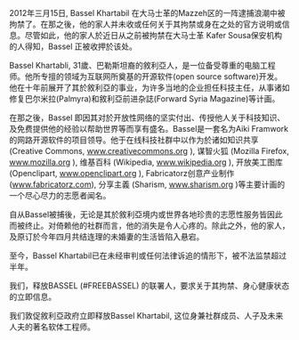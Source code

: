 2012年三月15日, Bassel Khartabil 在大马士革的Mazzeh区的一阵逮捕浪潮中被拘禁了。在那之後，他的家人并未收或任何关于其拘禁或身在之处的官方说明或信息。尽管如此，他的家人於近日从之前被拘禁在大马士革 Kafer Sousa保安机构的人得知，Bassel 正被收押於该处。

Bassel Khartabli, 31歲、巴勒斯坦裔的敘利亞人，是一位备受尊重的电脑工程师。他所专擅的领域为互联网所奠基的开源软件(open source software)开发。他在十年前展开了其於敘利亞的事业，为许多当地的企业担任科技主任，从事诸如修复巴尔米拉(Palmyra)和敘利亞前进杂誌(Forward Syria Magazine)等计画。

在那之後，Bassel 即因其对於开放性网络的坚实付出、传授他人关于科技知识、及免费提供他的经验以帮助世界等而享有盛名。Bassel是一套名为Aiki Framwork的网路开源软件的项目领导。他于在线科技社群中以作为於诸如知识共享 (Creative Commons, www.creativecommons.org ), 谋智火狐 (Mozilla Firefox, www.mozilla.org ), 维基百科 (Wikipedia, www.wikipedia.org ), 开放美工图库 (Openclipart, www.openclipart.org ), Fabricatorz创意产业制作(www.fabricatorz.com), 分享主義 (Sharism, www.sharism.org )等主要计画的一个尽心尽力的志愿者闻名。

自从Bassel被捕後，无论是其於敘利亞境内或世界各地珍贵的志愿性服务皆因此而被终止。对倚赖他的社群而言，他的消失是令人心疼的。除此之外，他的家人，及原订於今年四月共结连理的未婚妻的生活皆陷入悬宕。

至今，Bassel Khartabil已在未经审判或任何法律诉追的情形下，被不法监禁超过半年。

我们，释放BASSEL (#FREEBASSEL) 的联署人，要求关于其拘禁、身心健康状态的立即信息。

我们敦促敘利亞政府立即释放Bassel Khartabil, 这位身兼社群成员、人子及未来人夫的著名软体工程师。
